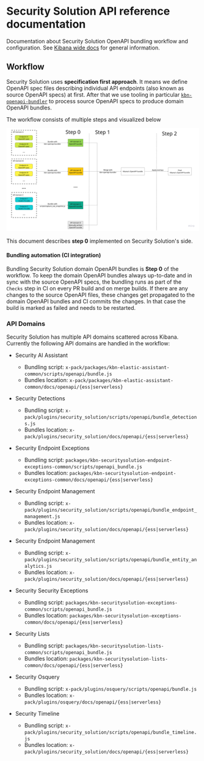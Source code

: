 # Security Solution API reference documentation

Documentation about Security Solution OpenAPI bundling workflow and configuration. See [Kibana wide docs](../../../../../oas_docs/README.md) for general information.

## Workflow

Security Solution uses **specification first approach**. It means we define OpenAPI spec files describing individual API endpoints (also known as source OpenAPI specs) at first. After that we use tooling in particular [`kbn-openapi-bundler`](../../../../../packages/kbn-openapi-bundler/README.md) to process source OpenAPI specs to produce domain OpenAPI bundles.

The workflow consists of multiple steps and visualized below

![workflow diagram](workflow.png)

This document describes **step 0** implemented on Security Solution's side.

#### Bundling automation (CI integration)

Bundling Security Solution domain OpenAPI bundles is **Step 0** of the workflow. To keep the domain OpenAPI bundles always up-to-date and in sync with the source OpenAPI specs, the bundling runs as part of the `Checks` step in CI on every PR build and on merge builds. If there are any changes to the source OpenAPI files, these changes get propagated to the domain OpenAPI bundles and CI commits the changes. In that case the build is marked as failed and needs to be restarted.

### API Domains

Security Solution has multiple API domains scattered across Kibana. Currently the following API domains are handled in the workflow:

- Security AI Assistant

  - Bundling script: `x-pack/packages/kbn-elastic-assistant-common/scripts/openapi/bundle.js`
  - Bundles location: `x-pack/packages/kbn-elastic-assistant-common/docs/openapi/{ess|serverless}`

- Security Detections

  - Bundling script: `x-pack/plugins/security_solution/scripts/openapi/bundle_detections.js`
  - Bundles location: `x-pack/plugins/security_solution/docs/openapi/{ess|serverless}`

- Security Endpoint Exceptions

  - Bundling script: `packages/kbn-securitysolution-endpoint-exceptions-common/scripts/openapi_bundle.js`
  - Bundles location: `packages/kbn-securitysolution-endpoint-exceptions-common/docs/openapi/{ess|serverless}`

- Security Endpoint Management

  - Bundling script: `x-pack/plugins/security_solution/scripts/openapi/bundle_endpoint_management.js`
  - Bundles location: `x-pack/plugins/security_solution/docs/openapi/{ess|serverless}`

- Security Endpoint Management

  - Bundling script: `x-pack/plugins/security_solution/scripts/openapi/bundle_entity_analytics.js`
  - Bundles location: `x-pack/plugins/security_solution/docs/openapi/{ess|serverless}`

- Security Security Exceptions

  - Bundling script: `packages/kbn-securitysolution-exceptions-common/scripts/openapi_bundle.js`
  - Bundles location: `packages/kbn-securitysolution-exceptions-common/docs/openapi/{ess|serverless}`

- Security Lists

  - Bundling script: `packages/kbn-securitysolution-lists-common/scripts/openapi_bundle.js`
  - Bundles location: `packages/kbn-securitysolution-lists-common/docs/openapi/{ess|serverless}`

- Security Osquery

  - Bundling script: `x-pack/plugins/osquery/scripts/openapi/bundle.js`
  - Bundles location: `x-pack/plugins/osquery/docs/openapi/{ess|serverless}`

- Security Timeline

  - Bundling script: `x-pack/plugins/security_solution/scripts/openapi/bundle_timeline.js`
  - Bundles location: `x-pack/plugins/security_solution/docs/openapi/{ess|serverless}`

